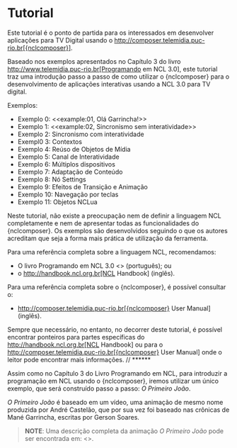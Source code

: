 # Tutorial #
Este tutorial é o ponto de partida para os interessados em desenvolver
aplicações para TV Digital usando o
http://composer.telemidia.puc-rio.br[{nclcomposer}].

Baseado nos exemplos apresentados no Capítulo 3 do livro 
http://www.telemidia.puc-rio.br[Programando em NCL 3.0], este tutorial traz uma
introdução passo a passo de como utilizar o {nclcomposer} para o 
desenvolvimento de aplicações interativas usando a NCL 3.0 para TV digital.

Exemplos:

  * Exemplo 0: <<example:01, Olá Garrincha!>>
  * Exemplo 1: <<example:02, Sincronismo sem interatividade>>
  * Exemplo 2: Sincronismo com interatividade
  * Exempl0 3: Contextos
  * Exemplo 4: Reúso de Objetos de Mídia
  * Exemplo 5: Canal de Interatividade
  * Exemplo 6: Múltiplos dispositivos
  * Exemplo 7: Adaptação de Conteúdo
  * Exemplo 8: Nó Settings
  * Exemplo 9: Efeitos de Transição e Animação
  * Exemplo 10: Navegação por teclas
  * Exemplo 11: Objetos NCLua

Neste tutorial, não existe a preocupação nem de definir a linguagem NCL
completamente e nem de apresentar todas as funcionalidades do {nclcomposer}. Os
exemplos são desenvolvidos seguindo o que os autores acreditam que seja a
forma mais prática de utilização da ferramenta.

Para uma referência completa sobre a linguagem NCL, recomendamos:

  * O livro Programando em NCL 3.0 <<Soares2012>> (português); ou
  * o http://handbook.ncl.org.br[NCL Handbook] (inglês).

Para uma referência completa sobre o {nclcomposer}, é possível consultar o:

  * http://composer.telemidia.puc-rio.br[{nclcomposer} User Manual] (inglês).

Sempre que necessário, no entanto, no decorrer deste tutorial, é possível
encontrar ponteiros para partes específicas do http://handbook.ncl.org.br[NCL
Handbook] ou para o http://composer.telemidia.puc-rio.br[{nclcomposer} User
Manual] onde o leitor pode encontrar mais informações.
// ******

Assim como no Capítulo 3 do Livro Programando em NCL, para introduzir a
programação em NCL usando o {nclcomposer}, iremos utilizar um único exemplo,
que será construído passo a passo: _O Primeiro João_.

_O Primeiro João_ é baseado em um vídeo, uma animação de mesmo nome
produzida por André Castelão, que por sua vez foi baseado nas crônicas de 
Mané Garrincha, escritas por Gerson Soares. 

> **NOTE**: Uma descrição completa da animação _O Primeiro João_ pode ser
> encontrada em: <<Soares2012>>.

<!--
Exemplo 3: Sincronismo com Interatividade
~~~~~~~~~~~~~~~~~~~~~~~~~~~~~~~~~~~~~~~~~
TODO

Exemplo 4: Contextos
~~~~~~~~~~~~~~~~~~~~
TODO

Exemplo 5: Reúso de Objetos de Mídia
~~~~~~~~~~~~~~~~~~~~~~~~~~~~~~~~~~~~
TODO

Exemplo 6: Canal de Interatividade
~~~~~~~~~~~~~~~~~~~~~~~~~~~~~~~~~~
TODO

Exemplo 7: Múltiplos Dispositivos de Exibição
~~~~~~~~~~~~~~~~~~~~~~~~~~~~~~~~~~~~~~~~~~~~~
TODO

Exemplo 8: Adaptação de Conteúdo
~~~~~~~~~~~~~~~~~~~~~~~~~~~~~~~~
TODO

Exemplo 9: Nó Settings
~~~~~~~~~~~~~~~~~~~~~~
TODO

Exemplo 10: Efeitos de Transição e Animação
~~~~~~~~~~~~~~~~~~~~~~~~~~~~~~~~~~~~~~~~~~
TODO

Exemplo 11: Navegação por Teclas
~~~~~~~~~~~~~~~~~~~~~~~~~~~~~~~~
TODO

Exemplo 12: Objetos NCLua
~~~~~~~~~~~~~~~~~~~~~~~~~
TODO
-->